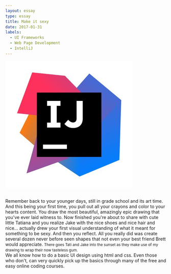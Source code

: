 ```yaml
---
layout: essay
type: essay
title: Make it sexy
date: 2017-01-31
labels: 
  - UI Frameworks
  - Web Page Development
  - IntelliJ
---
```


<div class="ui tiny images">
	<img class="ui image" src="..//images/code-standards-intellij.jpg">
</div>

<h2>

</h2>

<div class="item">
Remember back to your younger days, still in grade school and its art time. And this
being your first time, you pull out all your crayons and color to your hearts content. 
You draw the most beautiful, amazingly epic drawing that you've ever laid witness to.
Now finished you're about to share with cute little Tatiana and you realize Jake with the 
nice shoes and nice hair and nice... actually drew your first visual understanding of what
it meant for something to be sexy. And then you reflect. All you really did was create 
several dozen never before seen shapes that not even your best friend Brett would 
appreciate. <small> There goes Tati and Jake into the sunset as they make use of my
drawing to wrap their now tasteless gum.</small>
</div>

<div class="item">
We all know how to do a basic UI design using html and css. Even those who don't, can very
quickly pick up the basics through many of the free and easy online coding courses. 
</div>